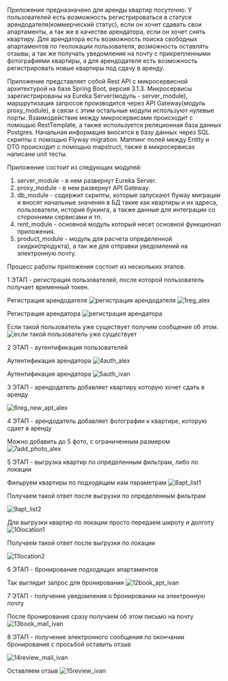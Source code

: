 Приложение предназначено для аренды квартир посуточно. У пользователей есть возможность регистрироваться в статусе арендодателя(коммерческий статус), если он хочет сдавать свои апартаменты, а так же в качестве арендатора, если он хочет снять квартиру. Для арендатора есть возможность поиска свободных апартаментов по геолокации пользователя, возможность оставлять отзывы, а так же получать уведомления на почту с прикрепленными фотографиями квартиры, а для арендодателя есть возможность регистрировать новые квартиры под сдачу в аренду.

Приложение представляет собой Rest API с микросервисной архитектурой на базе Spring Boot, версия 3.1.3. Микросервисы зарегистрированы на Eureka Server(модуль - server_module), маршрутизация запросов производится через API Gateway(модуль proxy_module), в связи с этим остальные модули используют нулевые порты. Взаимодействие между микросервисами происходит с помощью RestTemplate, а также используется реляционная база данных Postgres. Начальная информация вносится в базу данных через SQL скрипты с помощью Flyway migration. Маппинг полей между Entity и DTO происходит с помощью mapstruct, также в микросервисах написани unit тесты.

Приложение состоит из следующих модулей: 

1) server_module - в нем развернут Eureka Server.
2) proxy_module - в нем развернут API Gateway.
3) db_module - содержит скрипты, которые запускают flyway миграции и вносят начальные значения в БД такие как квартиры и их адреса, пользователи, история букинга, а также данные для интеграции со сторонними сервисами и тп.
4) rent_module - основной модуль который несет основной функционал приложения.
5) product_module - модуль для расчета определенной скидки(продукта), а так же для отправки уведомлений на электронную почту.

Процесс работы приложения состоит из нескольких этапов.

1 ЭТАП - регистрация пользователей, после которой пользователь получает временный токен.

Регистрация арендодателя
![регистрация арендодателя](https://github.com/Boxingx/rent_apartment_app/assets/130319720/f86dd16c-3e65-4881-9b02-23c659d7d730)
![1reg_alex](https://github.com/Boxingx/rent_apartment_app/assets/130319720/dc1086d9-9566-4c50-9dd3-b35972c36eac)

Регистрация арендатора
![регистрация арендатора](https://github.com/Boxingx/rent_apartment_app/assets/130319720/f12cafdc-0c12-4088-a32c-49cd9c5899de)

Если такой пользователь уже существует получим сообщение об этом.
![если такой пользователь уже существует](https://github.com/Boxingx/rent_apartment_app/assets/130319720/35a2e2d2-f94c-41ce-92bf-2e0dc942ba6e)

2 ЭТАП - аутентификация пользователей

Аутентификация арендатора
![4auth_alex](https://github.com/Boxingx/rent_apartment_app/assets/130319720/27af5f45-1aab-41e4-b89b-d59ebe1eed68)

Аутентификация арендатора
![5auth_ivan](https://github.com/Boxingx/rent_apartment_app/assets/130319720/fedd1ee8-7e93-469d-84a3-75cd28424849)

3 ЭТАП - арендодатель добавляет квартиру которую хочет сдать в аренду

![6reg_new_apt_alex](https://github.com/Boxingx/rent_apartment_app/assets/130319720/d835e2f2-e6c4-4472-b53f-7d3032726362)


4 ЭТАП - арендодатель добавляет фотографии к квартире, которую сдает в аренду

Можно добавить до 5 фото, с ограниченным размером
![7add_photo_alex](https://github.com/Boxingx/rent_apartment_app/assets/130319720/84592a0c-0f89-4de1-be22-a011dfadf533)

5 ЭТАП - выгрузка квартир по определенным фильтрам, либо по локации

Фильруем квартиры по подходящим нам параметрам
![8apt_list1](https://github.com/Boxingx/rent_apartment_app/assets/130319720/80c001df-c543-4a05-84ae-8e23a3ef3696)

Получаем такой ответ после выгрузки по определенным фильтрам

![9apt_list2](https://github.com/Boxingx/rent_apartment_app/assets/130319720/d4d95dea-a1ee-47c1-b40d-e6e7b4d3929a)

Для выгрузки квартир по локации просто передаем широту и долготу
![10location1](https://github.com/Boxingx/rent_apartment_app/assets/130319720/efb2f121-6863-4088-b2fd-a9770c9212a1)

Получаем такой ответ после выгрузки по локации

![11location2](https://github.com/Boxingx/rent_apartment_app/assets/130319720/48d1159f-3f20-4827-86b6-4337f5e3720b)

6 ЭТАП - бронирование подходящих апартаментов

Так выглядит запрос для бронирования
![12book_apt_ivan](https://github.com/Boxingx/rent_apartment_app/assets/130319720/7bc65bdf-e6f3-44bb-953a-1a8a62a81fee)

7 ЭТАП - получение уведомления о бронировании на электронную почту

После бронирования сразу получаем об этом письмо на почту
![13book_mail_ivan](https://github.com/Boxingx/rent_apartment_app/assets/130319720/f990a882-157e-4f30-a69b-e3f19a848b3e)

8 ЭТАП - получение электронного сообщения по окончании бронирования с просьбой оставить отзыв

![14review_mail_ivan](https://github.com/Boxingx/rent_apartment_app/assets/130319720/ef89c6c3-ea86-4951-bbd0-b903459f7930)

Оставляем отзыв
![15review_ivan](https://github.com/Boxingx/rent_apartment_app/assets/130319720/a3c69053-7675-47fc-99a2-2f9215f065a3)






